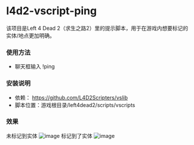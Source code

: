 # l4d2-vscript-ping
该项目是Left 4 Dead 2（求生之路2）里的提示脚本，用于在游戏内想要标记的实体/地点更加明确。
### 使用方法
- 聊天框输入 !ping
### 安装说明
- 依赖： https://github.com/L4D2Scripters/vslib
- 脚本位置：游戏根目录/left4dead2/scripts/vscripts
### 效果
未标记到实体
![image](./iamges/ping-img1.png)
标记到了实体
![image](./iamges/ping-img2.png)
